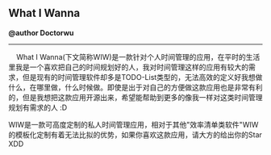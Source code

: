 ## What I Wanna

**@author Doctorwu**

------

&nbsp;&nbsp;&nbsp;&nbsp;What I Wanna(下文简称WIW)是一款针对个人时间管理的应用，在平时的生活里我是一个喜欢把自己的时间规划好的人，我对时间管理这样的应用有较大的需求，但是现有的时间管理软件却多是TODO-List类型的，无法高效的定义好我想做什么，在哪里做，什么时候做。即使是出于对自己的方便做这款应用也是非常有利的，但是我想把这款应用开源出来，希望能帮助到更多的像我一样对这类时间管理规划有需求的人 :D


WIW是一款可高度定制的私人时间管理应用，相对于其他"效率清单类软件"WIW的模板化定制有着无法比拟的优势，如果你喜欢这款应用，请大方的给出你的Star XDD
